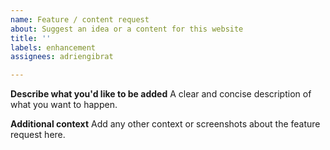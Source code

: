 ```yaml
---
name: Feature / content request
about: Suggest an idea or a content for this website
title: ''
labels: enhancement
assignees: adriengibrat

---
```


**Describe what you'd like to be added**
A clear and concise description of what you want to happen.

**Additional context**
Add any other context or screenshots about the feature request here.
